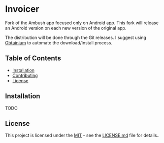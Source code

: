 # Invoicer

Fork of the Ambush app focused only on Android app.
This fork will release an Android version on each new version of the original app.

The distribution will be done through the Git releases. I suggest using [Obtainium](https://github.com/ImranR98/Obtainium) to automate the download/install process.

## Table of Contents

- [Installation](#installation)
- [Contributing](#contributing)
- [License](#license)

## Installation

TODO

## License

This project is licensed under the [MIT](LICENSE.md) - see the [LICENSE.md](LICENSE.md) file for details..


[//]: # (dart run build_runner build)

[//]: # (dart run build_runner watch)
